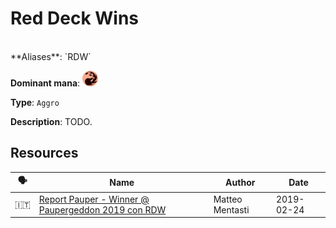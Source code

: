 <!-- This page is automatically generated by Myr: do not update it manually. Changes directly applied here will be lost. -->
# Red Deck Wins
<br/>
**Aliases**: `RDW`

**Dominant mana**: <img src="../resources/images/mana/R.png" width="25"/>

**Type**: `Aggro`

**Description**: TODO.












## **Resources**

| 🗣️ | Name | Author | Date |
| -- | ---- | ------ | ---- |
| 🇮🇹 | [Report Pauper - Winner @ Paupergeddon 2019 con RDW](http://www.metagame.it/articoli-pauper/3514-report-pauper-winner-paupergeddon-2019-con-rdw.html) | Matteo Mentasti | 2019-02-24   |


